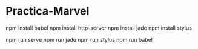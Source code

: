 # Practica-Marvel

npm install babel
npm install http-server
npm install jade
npm install stylus

npm run serve
npm run jade
npm run stylus
npm run babel
